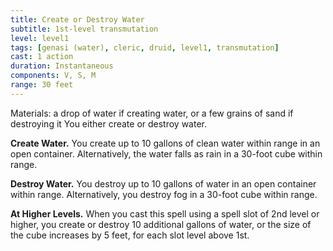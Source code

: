 ```yaml
---
title: Create or Destroy Water
subtitle: 1st-level transmutation
level: level1
tags: [genasi (water), cleric, druid, level1, transmutation]
cast: 1 action
duration: Instantaneous
components: V, S, M
range: 30 feet
---
```

Materials: a drop of water if creating water, or a few grains of sand if destroying it
You either create or destroy water.

**Create Water.** You create up to 10 gallons of clean water within range in an open container. Alternatively, the water falls as rain in a 30-foot cube within range.

**Destroy Water.** You destroy up to 10 gallons of water in an open container within range. Alternatively, you destroy fog in a 30-foot cube within range.

**At Higher Levels.** When you cast this spell using a spell slot of 2nd level or higher, you create or destroy 10 additional gallons of water, or the size of the cube increases by 5 feet, for each slot level above 1st.
